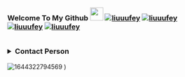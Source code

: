  ### Welcome To My Github <img src="https://raw.githubusercontent.com/iampavangandhi/iampavangandhi/master/gifs/Hi.gif" width="30px"> <a href="https://github.com/liuuufey"><img title="liuuufey" src="https://github-readme-stats.vercel.app/api?username=liuuufey&show_icons=true&include_all_commits=true&theme=radical&cache_seconds=3200"></a> <a href="https://github.com/liuuufey"><img title="liuuufey" src="https://github-readme-stats.vercel.app/api/top-langs/?username=liuuufey&layout=compact&theme=nightowl"></a><br> <a href="https://github.com/liuuufey"><img title="liuuufey" src="https://komarev.com/ghpvc/?username=liuuufey&label=Views&color=green&style=plastic"></a> <a href="https://github.com/liuuufey"><img title="liuuufey" src="https://img.shields.io/github/followers/liuuufey?label=follow&style=social"></a> </p><br>  <details>   <summary><b>Contact Person</b></summary><br>    - <a href="https://t.me/liuuufey"/><img alt="Telegram" align="left" width="22px" src="https://cdn.jsdelivr.net/npm/simple-icons@v3/icons/telegram.svg" /><b>Tele</b></a>   </p> </details>

![1644322794569](https://user-images.githubusercontent.com/89542179/152985969-44cdacf6-aff2-4cf1-8be4-394fcfaabb3d.jpg)
)
